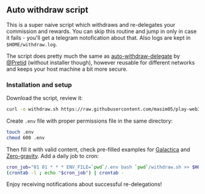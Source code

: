## Auto withdraw script
This is a super naive script which withdraws and re-delegates your commission
and rewards. You can skip this routine and jump in only in case it fails -
you'll get a telegram notofication about that. Also logs are kept in
`$HOME/withdraw.log`.

The script does pretty much the same as [auto-withdraw-delegate](https://github.com/Pretid/galactica_helpers/tree/main/auto-withdraw-delegate)
by [@Pretid](https://github.com/Pretid) (without installer though), however
reusable for different networks and keeps your host machine a bit more secure.

### Installation and setup
Download the script, review it:
```bash
curl -o withdraw.sh https://raw.githubusercontent.com/masim05/play-web3/main/utils/withdraw/withdraw.sh
```
Create `.env` file with proper permissions file in the same directory:
```bash
touch .env
chmod 600 .env
```
Then fill it with valid content, check pre-filled examples for
[Galactica](https://github.com/masim05/play-web3/blob/main/utils/withdraw/.env.galactica.example) and
[Zero-gravity](https://github.com/masim05/play-web3/blob/main/utils/withdraw/.env.0g.example).
Add a daily job to cron:
```bash
cron_job="01 01 * * * ENV_FILE=`pwd`/.env bash `pwd`/withdraw.sh >> $HOME/withdraw.log 2>&1"
(crontab -l ; echo "$cron_job") | crontab -
```

Enjoy receiving notifications about successful re-delegations!